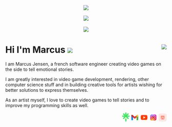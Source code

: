 <p align="center">
  <img src="https://capsule-render.vercel.app/api?type=waving&height=100&text=Howdy!&fontAlign=80&fontAlignY=40&color=0:1EFFD6,100:195466&fontColor=1EFFD6"/>
</p>

<!--# GitHub stats 📈 -->

<!-- <p align="center">
  <img align="center" src="https://github-readme-streak-stats.herokuapp.com?user=marcusaasjensen&theme=gotham&hide_border=true">
</p> -->
  
<p align="center">
  <img src="https://github-readme-stats-eight-theta.vercel.app/api?username=marcusaasjensen&layout=compact&langs_count=8&theme=gotham&count_private=true&include_all_commits=true"/>
</p>

<p align="center">
<img align="center" src="https://github-readme-stats-sigma-five.vercel.app/api/top-langs/?username=marcusaasjensen&layout=compact&langs_count=7&theme=gotham&count_private=true">
</p>

<h1>Hi I'm Marcus <img src="https://media.giphy.com/media/hvRJCLFzcasrR4ia7z/giphy.gif" width="25px"><img align="right" src="https://komarev.com/ghpvc/?username=marcusaasjensen&color=brightgreen&style=flat&label=Visits&abbreviated=true"></h1>

I am Marcus Jensen, a french software engineer creating video games on the side to tell emotional stories.

I am greatly interested in video game development, rendering, other computer science stuff and in building creative tools for artists wishing for better solutions to express themselves.

As an artist myself, I love to create video games to tell stories and to improve my programming skills as well.

<p align="right">
  <a href="https://linktr.ee/marcusjensen"><img alt="Linktree" src="./Images/Links/linktree.png" height="28px"></a>
  <a href="mailto:marcusjensendev@gmail.com"><img alt="Gmail" src="./Images/Links/gmail.svg" height="25px"></a>
  <a href="https://www.youtube.com/@marcusjensendev"><img alt="YouTube" src="./Images/Links/youtube.svg" height="25px"></a>
  <a href="https://www.instagram.com/marcusjensendev"><img alt="Instagram" src="./Images/Links/instagram_stylized.png" height="25px"></a>
  <a href="https://marcusjensen.itch.io"><img alt="Itch.io" src="./Images/Links/itchio.png" height="25px"></a>
</p>


